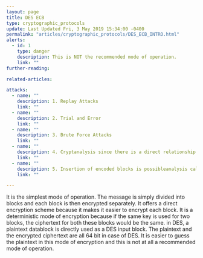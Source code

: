 ```yaml
---
layout: page
title: DES ECB
type: cryptographic_protocols
update: Last Updated Fri, 3 May 2019 15:34:00 -0400
permalink: "articles/cryptographic_protocols/DES_ECB_INTRO.html"
alerts:
  - id: 1
    type: danger
    description: This is NOT the recommended mode of operation.
    link: ""
further-reading:

related-articles:

attacks:
  - name: ""
    description: 1. Replay Attacks
    link: ""
  - name: ""
    description: 2. Trial and Error
    link: ""
  - name: ""
    description: 3. Brute Force Attacks
    link: ""
  - name: ""
    description: 4. Cryptanalysis since there is a direct relationship between plaintext and ciphertext
    link: ""
  - name: ""
    description: 5. Insertion of encoded blocks is possibleanalysis called ‘differential-linear’ cryptanalysis can also break DES depending on how many rounds
    link: ""

---
```

It is the simplest mode of operation. The message is simply divided into blocks and each block is then encrypted separately. It offers a direct encryption scheme because it makes it easier to encrypt each block. It is a deterministic mode of encryption because if the same key is used for two blocks, the ciphertext for both these blocks would be the same.
in DES, a plaintext datablock is directly used as a DES input block. The plaintext and the encrypted ciphertext are all 64 bit in case of DES. It is easier to guess the plaintext in this mode of encryption and this is not at all a recommended mode of operation.
